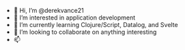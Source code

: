 - 👋 Hi, I’m @derekvance21
- 👀 I’m interested in application development
- 🌱 I’m currently learning Clojure/Script, Datalog, and Svelte
- 💞️ I’m looking to collaborate on anything interesting
- 📫 

<!---
derekvance21/derekvance21 is a ✨ special ✨ repository because its `README.md` (this file) appears on your GitHub profile.
You can click the Preview link to take a look at your changes.
--->
